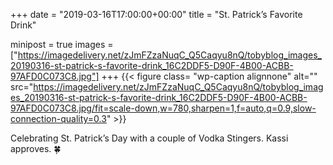 +++
date = "2019-03-16T17:00:00+00:00"
title = "St. Patrick’s Favorite Drink"

minipost = true
images = ["https://imagedelivery.net/zJmFZzaNuqC_Q5Caqyu8nQ/tobyblog_images_20190316-st-patrick-s-favorite-drink_16C2DDF5-D90F-4B00-ACBB-97AFD0C073C8.jpg"]
+++
{{< figure class= "wp-caption alignnone" alt="" src="https://imagedelivery.net/zJmFZzaNuqC_Q5Caqyu8nQ/tobyblog_images_20190316-st-patrick-s-favorite-drink_16C2DDF5-D90F-4B00-ACBB-97AFD0C073C8.jpg/fit=scale-down,w=780,sharpen=1,f=auto,q=0.9,slow-connection-quality=0.3" >}}

Celebrating St. Patrick’s Day with a couple of Vodka Stingers. Kassi approves. 🍀
